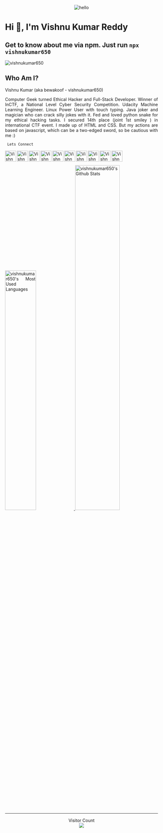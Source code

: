 <p align="center"> <img src="https://raw.githubusercontent.com/vishnukumar650/vishnukumar650/master/img/hello.gif" alt="hello" /> </p>

# Hi 👋, I'm Vishnu Kumar Reddy

## **Get to know about me via npm. Just run `npx vishnukumar650`**

<p align="left"> <img src="https://komarev.com/ghpvc/?username=vishnukumar650&label=Views&color=blue&style=plastic" alt="vishnukumar650" /> </p>

## Who Am I?

<span align="justify">
Vishnu Kumar (aka bewakoof - vishnukumar650)

Computer Geek turned Ethical Hacker and Full-Stack Developer. Winner of InCTF, a National Level Cyber Security Competition.
Udacity Machine Learning Engineer. Linux Power User with touch typing. Java joker and magician who can crack silly jokes with it.
Fed and loved python snake for my ethical hacking tasks. I secured 14th place (joint 1st smiley ) in international CTF event.
I made up of HTML and CSS. But my actions are based on javascript, which can be a two-edged sword, so be cautious with me :)
</align>

<code> Lets Connect </code>

<a href="https://instagram.com/vishnukumar650">
  <img align="left" alt="Vishnu's Instagram" width="36px" title="Instagram" src="https://raw.githubusercontent.com/vishnukumar650/vishnukumar650/master/img/instagram.svg" />
</a>
<a href="https://discordapp.com/users/vishnukumar650#1705">
  <img align="left" alt="Vishnu's Discord" width="36px" title="Discord" src="https://raw.githubusercontent.com/vishnukumar650/vishnukumar650/master/img/discord.svg" />
</a>
<a href="https://twitter.com/vishnukumar650">
  <img align="left" alt="Vishnu Kumar Reddy | Twitter" title="Twitter" width="36px" src="https://raw.githubusercontent.com/vishnukumar650/vishnukumar650/master/img/twitter.svg" />
</a>
<a href="https://www.linkedin.com/in/vishnukumar650/">
  <img align="left" alt="Vishnu's LinkedIN" title="Linkedin" width="36px" src="https://raw.githubusercontent.com/vishnukumar650/vishnukumar650/master/img/linkedin.svg" />
</a>
<a href="https://open.spotify.com/user/tzd02yevxadlhz0h2e2w7ivyn">
  <img align="left" alt="Vishnu's Spotify" title="Spotify" width="36px" src="https://raw.githubusercontent.com/vishnukumar650/vishnukumar650/master/img/spotify.svg" />
</a>
<a href="https://www.reddit.com/user/vishnukumar650/">
  <img align="left" alt="Vishnu's Reddit" title="Reddit" width="36px" src="https://raw.githubusercontent.com/vishnukumar650/vishnukumar650/master/img/reddit.svg" />
</a>
<a href="https://www.youtube.com/channel/UCU8HBbtPv_IRrha3NS9lMmg">
  <img align="left" alt="Vishnu's Youtube" title="Youtube" width="36px" src="https://raw.githubusercontent.com/vishnukumar650/vishnukumar650/master/img/youtube.svg" />
</a>
<a href="https://www.quora.com/profile/Vishnukumar650-1">
  <img align="left" alt="Vishnu's Quora" title="Quora" width="36px" src="https://raw.githubusercontent.com/vishnukumar650/vishnukumar650/master/img/quora.svg" />
</a>
<a href="https://www.pinterest.com/vishnukumar650/">
  <img align="left" alt="Vishnu's Pinterest" title="Pinterest" width="36px" src="https://raw.githubusercontent.com/vishnukumar650/vishnukumar650/master/img/pinterest.svg" />
</a>
<a href="https://facebook.com/vishnukumarreddyp">
<img align="left" alt="Vishnu's Facebook" title="Facebook" width="36px" src="https://raw.githubusercontent.com/vishnukumar650/vishnukumar650/master/img/facebook.svg">
</a>

<br><br>

  <section>
  <a href="https://github-readme-stats.vercel.app/api/top-langs/?username=vishnukumar650&show_icons=true&theme=radical&layout=compact&count_private=true">
  <img width="45%" src="https://github-readme-stats.vercel.app/api/top-langs/?username=vishnukumar650&show_icons=true&theme=radical&layout=compact&count_private=true" alt="vishnukumar650's Most Used Languages" >
  </a>
  <a href="https://github-readme-stats.vercel.app/api?username=vishnukumar650&show_icons=true&theme=radical&layout=compact&count_private=true">
  <img width="54%" src="https://github-readme-stats.vercel.app/api?username=vishnukumar650&show_icons=true&theme=radical&layout=compact&count_private=true" alt="vishnukumar650's Github Stats" >
  </a>
</section>
<br>
<hr>
<p align="center"> 
  Visitor Count<br>
  <img src="https://profile-counter.glitch.me/vishnukumar650/count.svg" />
</p>
